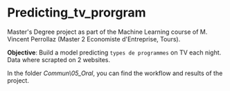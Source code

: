 # Predicting_tv_prorgram
Master's Degree project as part of the Machine Learning course of M. Vincent Perrollaz (Master 2 Economiste d'Entreprise, Tours).

**Objective**: Build a model predicting `types de programmes` on TV each night. Data where scrapted on 2 websites.

In the folder *Commun\05_Oral*, you can find the workflow and results of the project.

